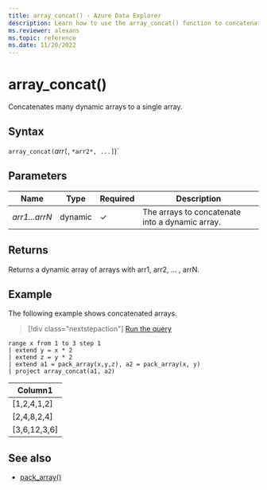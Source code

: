 ```yaml
---
title: array_concat() - Azure Data Explorer
description: Learn how to use the array_concat() function to concatenate many dynamic arrays to a single array.
ms.reviewer: alexans
ms.topic: reference
ms.date: 11/20/2022
---
```

# array_concat()

Concatenates many dynamic arrays to a single array.

## Syntax

`array_concat(`*arr*`[`, `*arr2*, ...]`)`

## Parameters

| Name | Type | Required | Description |
|--|--|--|--|
| *arr1...arrN* | dynamic | &check; | The arrays to concatenate into a dynamic array.|

## Returns

Returns a dynamic array of arrays with arr1, arr2, ... , arrN.

## Example

The following example shows concatenated arrays.

> [!div class="nextstepaction"]
> <a href="https://dataexplorer.azure.com/clusters/help/databases/Samples?query=H4sIAAAAAAAAA13LMQ6DMAxG4b1S7/CPBGUJnXsWZKUuEogkcj3EiMMTmCrWT+8JpYlR8ZW8IkAzXvgpF4TnYwdX5fSB4d2SHsOfbc3sZhQaForLSCJkXfXmN+dBw91h7vyK5Jmj4uIx5hRJOwrn4Q5bQXxcmgAAAA==" target="_blank">Run the query</a>

```kusto
range x from 1 to 3 step 1
| extend y = x * 2
| extend z = y * 2
| extend a1 = pack_array(x,y,z), a2 = pack_array(x, y)
| project array_concat(a1, a2)
```

|Column1|
|---|
|[1,2,4,1,2]|
|[2,4,8,2,4]|
|[3,6,12,3,6]|

## See also

* [pack_array()](packarrayfunction.md)

